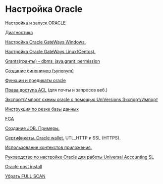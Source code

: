 # Настройка Oracle

[Настройка и запуск ORACLE](https://github.com/bsoft-biz/wiki/tree/2fba90e9f8d529a8caeb7654c38fe74d927abc64/administrirovanie/nastroika-oracle/nastroika-i-%20%20zapusk-oracle.md)

[Диагностика](diagnostika.md)

[Настройка Oracle GateWays Windows.](nastroika-oracle-gateways-windows.md)

[Настройка Oracle GateWays Linux\(Centos\).](nastroika-oracle-gateways-linux-centos.md)

[Grants\(гранты\) - dbms\_java.grant\_permission](grants-granty/)

[Создание синонимов \(synonym\)](https://github.com/bsoft-biz/wiki/tree/2fba90e9f8d529a8caeb7654c38fe74d927abc64/administrirovanie/nastroika-oracle/sozdanie-%20%20sinonimov.md)

[Функции и предикаты oracle](https://github.com/bsoft-biz/wiki/tree/2fba90e9f8d529a8caeb7654c38fe74d927abc64/administrirovanie/nastroika-oracle/funkcii-i-%20%20predikaty-oracle.md)

[Права доступа ACL](prava-dostupa-acl.md) \(для почты и запросов веб.\)

[Экспорт/Импорт схемы oracle с помощью UniVersions Экспорт/Импорт](eksport-import-skhemy-oracle/)

[Инструкция по резке базы данных](instrukciya-po-rezke-bazy-dannykh.md)

[FGA](fga.md)

[Создание JOB. Примеры.](sozdanie-job.md)

[Сертификаты. Oracle wallet.](oracle-wallet/) UTL\_HTTP и SSL \(HTTPS\).

[Использование контекстов приложения.](ispolzovanie-kontekstov-prilozheniya.md)

[Руководство по настройке Oracle для работы Universal Accounting SL](https://github.com/bsoft-biz/wiki/tree/2fba90e9f8d529a8caeb7654c38fe74d927abc64/administrirovanie/nastroika-oracle/rukovodstvo-po-nastroike-oracle-dlya-%20%20raboty-universal-accounting-sl.md)

[Oracle post install](oracle-post-install.md)

[Убрать FULL SCAN](ubrat-full-scan.md)

